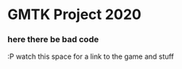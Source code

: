# GMTK Project 2020
### here there be bad code

:P watch this space for a link to the game and stuff
